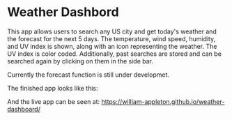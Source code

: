# Weather Dashbord

This app allows users to search any US city and get today's weather and the forecast for the next 5 days. The temperature, wind speed, humidity, and UV index is shown, along with an icon representing the weather. The UV index is color coded. Additionally, past searches are stored and can be searched again by clicking on them in the side bar. 

Currently the forecast function is still under developmet. 

The finished app looks like this:

And the live app can be seen at: https://william-appleton.github.io/weather-dashboard/